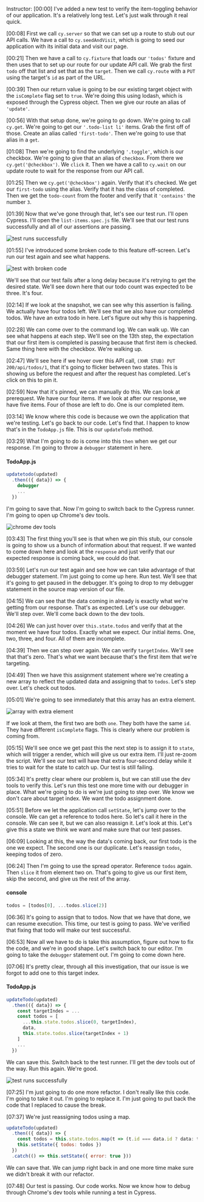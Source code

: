 Instructor: [00:00] I've added a new test to verify the item-toggling behavior of our application. It's a relatively long test. Let's just walk through it real quick. 

[00:08] First we call `cy.server` so that we can set up a route to stub out our API calls. We have a call to `cy.seedAndVisit`, which is going to seed our application with its initial data and visit our page. 

[00:21] Then we have a call to `cy.fixture` that loads our `'todos'` fixture and then uses that to set up our route for our update API call. We grab the first `todo` off that list and set that as the `target`. Then we call `cy.route` with a `PUT` using the target's `id` as part of the URL. 

[00:39] Then our return value is going to be our existing target object with the `isComplete` flag set to `true`. We're doing this using lodash, which is exposed through the Cypress object. Then we give our route an alias of `'update'`. 

[00:56] With that setup done, we're going to go down. We're going to call `cy.get`. We're going to get our `'.todo-list li'` items. Grab the first off of those. Create an alias called `'first-todo'`. Then we're going to use that alias in a `get`. 

[01:08] Then we're going to find the underlying `'.toggle'`, which is our checkbox. We're going to give that an alias of `checkbox`. From there we `cy.get('@checkbox')`. We `click` it. Then we have a call to `cy.wait` on our update route to wait for the response from our API call. 

[01:25] Then we `cy.get('@checkbox')` again. Verify that it's checked. We get our `first-todo` using the alias. Verify that it has the class of completed. Then we get the `todo-count` from the footer and verify that it `'contains'` the number `3`. 

[01:39] Now that we've gone through that, let's see our test run. I'll open Cypress. I'll open the `list-items.spec.js` file. We'll see that our test runs successfully and all of our assertions are passing.

![test runs successfully](../images/cypress-access-step-by-step-logs-with-chrome-devtools-and-cypress-ui-test-runs-successfully.png) 

[01:55] I've introduced some broken code to this feature off-screen. Let's run our test again and see what happens. 

![test with broken code](../images/cypress-access-step-by-step-logs-with-chrome-devtools-and-cypress-ui-test-with-broken-code.png)

We'll see that our test fails after a long delay because it's retrying to get the desired state. We'll see down here that our todo count was expected to be three. It's four. 

[02:14] If we look at the snapshot, we can see why this assertion is failing. We actually have four todos left. We'll see that we also have our completed todos. We have an extra todo in here. Let's figure out why this is happening. 

[02:28] We can come over to the command log. We can walk up. We can see what happens at each step. We'll see on the 13th step, the expectation that our first item is completed is passing because that first item is checked. Same thing here with the checkbox. We're walking up. 

[02:47] We'll see here if we hover over this API call, `(XHR STUB) PUT 200/api/todos/1`, that it's going to flicker between two states. This is showing us before the request and after the request has completed. Let's click on this to pin it. 

[02:59] Now that it's pinned, we can manually do this. We can look at prerequest. We have our four items. If we look at after our response, we have five items. Four of those are left to do. One is our completed item. 

[03:14] We know where this code is because we own the application that we're testing. Let's go back to our code. Let's find that. I happen to know that's in the `TodoApp.js` file. This is our `updateTodo` method. 

[03:29] What I'm going to do is come into this `then` when we get our response. I'm going to throw a `debugger` statement in here. 

#### TodoApp.js
```javascript
updatetodo(updated)
  .then(({ data}) => {
    debugger
    ...
  })
```

I'm going to save that. Now I'm going to switch back to the Cypress runner. I'm going to open up Chrome's dev tools. 

![chrome dev tools](../images/cypress-access-step-by-step-logs-with-chrome-devtools-and-cypress-ui-chrome-dev-tools.png)

[03:43] The first thing you'll see is that when we pin this stub, our console is going to show us a bunch of information about that request. If we wanted to come down here and look at the `response` and just verify that our expected response is coming back, we could do that. 

[03:59] Let's run our test again and see how we can take advantage of that debugger statement. I'm just going to come up here. Run test. We'll see that it's going to get paused in the debugger. It's going to drop to my debugger statement in the source map version of our file. 

[04:15] We can see that the data coming in already is exactly what we're getting from our response. That's as expected. Let's use our debugger. We'll step over. We'll come back down to the dev tools. 

[04:26] We can just hover over `this.state.todos` and verify that at the moment we have four todos. Exactly what we expect. Our initial items. One, two, three, and four. All of them are incomplete. 

[04:39] Then we can step over again. We can verify `targetIndex`. We'll see that that's zero. That's what we want because that's the first item that we're targeting. 

[04:49] Then we have this assignment statement where we're creating a new array to reflect the updated data and assigning that to `todos`. Let's step over. Let's check out todos. 

[05:01] We're going to see immediately that this array has an extra element. 

![array with extra element](../images/cypress-access-step-by-step-logs-with-chrome-devtools-and-cypress-ui-array-with-extra-element.png)

If we look at them, the first two are both `one`. They both have the same `id`. They have different `isComplete` flags. This is clearly where our problem is coming from. 

[05:15] We'll see once we get past this the next step is to assign it to `state`, which will trigger a render, which will give us our extra item. I'll just re-zoom the script. We'll see our test will have that extra four-second delay while it tries to wait for the state to catch up. Our test is still failing. 

[05:34] It's pretty clear where our problem is, but we can still use the dev tools to verify this. Let's run this test one more time with our debugger in place. What we're going to do is we're just going to step over. We know we don't care about target index. We want the todo assignment done. 

[05:51] Before we let the application call `setState`, let's jump over to the console. We can get a reference to todos here. So let's call it here in the console. We can see it, but we can also reassign it. Let's look at this. Let's give this a state we think we want and make sure that our test passes. 

[06:09] Looking at this, the way the data's coming back, our first todo is the one we expect. The second one is our duplicate. Let's reassign `todos`, keeping todos of zero. 

[06:24] Then I'm going to use the spread operator. Reference `todos` again. Then `slice` it from element two on. That's going to give us our first item, skip the second, and give us the rest of the array. 

#### console
```javascript
todos = [todos[0], ...todos.slice(2)]
```

[06:36] It's going to assign that to todos. Now that we have that done, we can resume execution. This time, our test is going to pass. We've verified that fixing that todo will make our test successful. 

[06:53] Now all we have to do is take this assumption, figure out how to fix the code, and we're in good shape. Let's switch back to our editor. I'm going to take the `debugger` statement out. I'm going to come down here. 

[07:06] It's pretty clear, through all this investigation, that our issue is we forgot to add one to this target index. 

#### TodoApp.js
```javascript
updateTodo(updated)
  .then(({ data}) => {
    const targetIndes = ...
    const todos = [
      ...this.state.todos.slice(0, targetIndex),
      data,
      this.state.todos.slice(targetIndex + 1)
    ]
    ...
  })
```

We can save this. Switch back to the test runner. I'll get the dev tools out of the way. Run this again. We're good. 

![test runs successfully](../images/cypress-access-step-by-step-logs-with-chrome-devtools-and-cypress-ui-test-runs-successfully.png) 

[07:25] I'm just going to do one more refactor. I don't really like this code. I'm going to take it out. I'm going to replace it. I'm just going to put back the code that I replaced to cause the break. 

[07:37] We're just reassigning todos using a map. 

```javascript
updateTodo(updated)
  .then(({ data}) => {
    const todos = this.state.todos.map(t => (t.id === data.id ? data: t))
    this.setState({ todos: todos })
  })
  .catch(() => this.setState({ error: true }))
```

We can save that. We can jump right back in and one more time make sure we didn't break it with our refactor. 

[07:48] Our test is passing. Our code works. Now we know how to debug through Chrome's dev tools while running a test in Cypress.